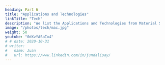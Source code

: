 ```yaml
---
heading: Part 6
title: "Applications and Technologies"
linkTitle: "Tech"
description: "We list the Applications and Technologies from Material Superphysics"
image: "/photos/tech/mac.jpg"
weight: 50
youtube: "0dXvYASaIx4"
# # date: 2020-10-31
# writer:
#   name: Juan
#   url: https://www.linkedin.com/in/jundalisay/
---
```

